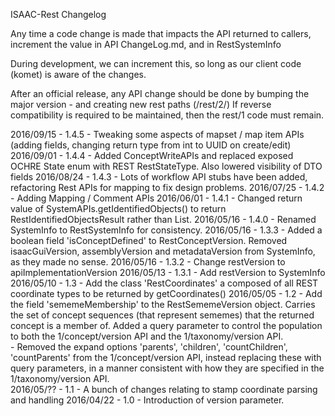 ISAAC-Rest Changelog 

Any time a code change is made that impacts the API returned to callers, increment the value in API ChangeLog.md, and in RestSystemInfo

During development, we can increment this, so long as our client code (komet) is aware of the changes.

After an official release, any API change should be done by bumping the major version - and creating new rest paths (/rest/2/)
If reverse compatibility is required to be maintained, then the rest/1 code must remain.

2016/09/15 - 1.4.5 - Tweaking some aspects of mapset / map item APIs (adding fields, changing return type from int to UUID on create/edit)
2016/09/01 - 1.4.4 - Added ConceptWriteAPIs and replaced exposed OCHRE State enum with REST RestStateType. Also lowered visibility of DTO fields
2016/08/24 - 1.4.3 - Lots of workflow API stubs have been added, refactoring Rest APIs for mapping to fix design problems.
2016/07/25 - 1.4.2 - Adding Mapping / Comment APIs
2016/06/01 - 1.4.1 - Changed return value of SystemAPIs.getIdentifiedObjects() to return RestIdentifiedObjectsResult rather than List<Object>.
2016/05/16 - 1.4.0 - Renamed SystemInfo to RestSystemInfo for consistency.
2016/05/16 - 1.3.3 - Added a boolean field 'isConceptDefined' to RestConceptVersion.  Removed isaacGuiVersion, assemblyVersion
	and metadataVersion from SystemInfo, as they made no sense.
2016/05/16 - 1.3.2 - Change restVersion to apiImplementationVersion
2016/05/13 - 1.3.1 - Add restVersion to SystemInfo
2016/05/10 - 1.3 - Add the class 'RestCoordinates' a composed of all REST coordinate types to be returned by getCoordinates()
2016/05/05 - 1.2 - Add the field 'sememeMembership' to the RestSememeVersion object.  Carries the set of concept sequences
	(that represent sememes) that the returned concept is a member of.  Added a query parameter to control the population to 
	both the 1/concept/version API and the 1/taxonomy/version API.  
	- Removed the expand options 'parents', 'children', 'countChildren', 'countParents' from the 1/concept/version API, 
	instead replacing these with query parameters, in a manner consistent with how they are specified in the 1/taxonomy/version API.  
2016/05/?? - 1.1 - A bunch of changes relating to stamp coordinate parsing and handling 
2016/04/22 - 1.0 - Introduction of version parameter.



